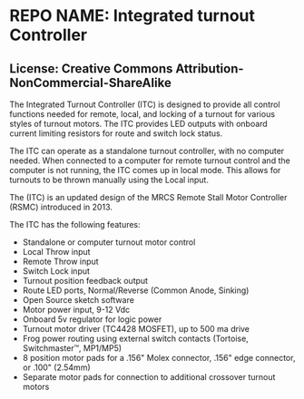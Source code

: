 # REPO NAME: Integrated turnout Controller
## License: Creative Commons Attribution-NonCommercial-ShareAlike

The Integrated Turnout Controller (ITC) is designed to provide all control functions needed for remote, local, and locking of a turnout for various styles of turnout motors. The ITC provides LED outputs with onboard current limiting resistors for route and switch lock status.

The ITC can operate as a standalone turnout controller, with no computer needed. When connected to a computer for remote turnout control and the computer is not running, the ITC comes up in local mode. This allows for turnouts to be thrown manually using the Local input.

The (ITC) is an updated design of the MRCS Remote Stall Motor Controller (RSMC) introduced in 2013.

The ITC has the following features:

   - Standalone or computer turnout motor control
   - Local Throw input
   - Remote Throw input
   - Switch Lock input
   - Turnout position feedback output
   - Route LED ports, Normal/Reverse (Common Anode, Sinking)
   - Open Source sketch software
   - Motor power input, 9-12 Vdc
   - Onboard 5v regulator for logic power
   - Turnout motor driver (TC4428 MOSFET), up to 500 ma drive
   - Frog power routing using external switch contacts (Tortoise, Switchmaster™, MP1/MP5)
   - 8 position motor pads for a .156" Molex connector, .156" edge connector, or .100" (2.54mm)
   - Separate motor pads for connection to additional crossover turnout motors
